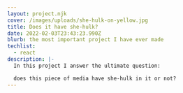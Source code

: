 ```yaml
---
layout: project.njk
cover: /images/uploads/she-hulk-on-yellow.jpg
title: Does it have she-hulk?
date: 2022-02-03T23:43:23.990Z
blurb: the most important project I have ever made
techlist:
  - react
description: |-
  In this project I answer the ultimate question:

  does this piece of media have she-hulk in it or not?
---
```


